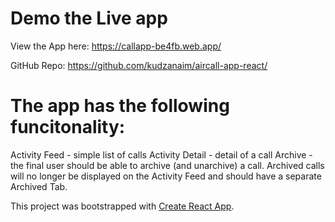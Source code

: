 # Demo the Live app
View the App here: https://callapp-be4fb.web.app/ 

GitHub Repo: https://github.com/kudzanaim/aircall-app-react/

# The app has the following funcitonality:

Activity Feed - simple list of calls
Activity Detail - detail of a call
Archive - the final user should be able to archive (and unarchive) a call. Archived calls will no longer be displayed on the Activity Feed and should have a separate Archived Tab.

This project was bootstrapped with [Create React App](https://github.com/facebook/create-react-app).
